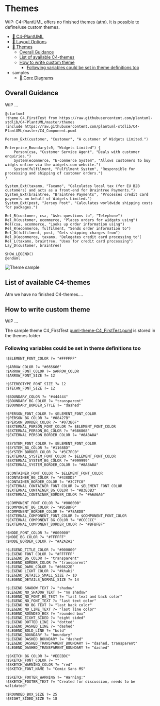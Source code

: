 # Themes

WIP: C4-PlantUML offers no finished themes (atm).
It is possible to define/use custom themes.

- [📄 C4-PlantUML](README.md#c4-plantuml)
- [📄 Layout Options](LayoutOptions.md#layout-options)
- [📄 Themes](#themes)
  - [Overall Guidance](#overall-guidance)
  - [List of available C4-themes](#list-of-available-c4-themes)
  - [How to write custom theme](#how-to-write-custom-theme)
    - [Following variables could be set in theme definitions too](#following-variables-could-be-set-in-theme-definitions-too)
- samples
  - [📄 Core Diagrams](samples/C4CoreDiagrams.md#c4-model-diagrams)

## Overall Guidance

WIP ...

```plantuml
@startuml
!theme C4_FirstTest from https://raw.githubusercontent.com/plantuml-stdlib/C4-PlantUML/master/themes
!include https://raw.githubusercontent.com/plantuml-stdlib/C4-PlantUML/master/C4_Component.puml

Person_Ext(customer, "Customer", "A customer of Widgets Limited.")

Enterprise_Boundary(c0, "Widgets Limited") {
    Person(csa, "Customer Service Agent", "Deals with customer enquiries.")
    System(ecommerce, "E-commerce System", "Allows customers to buy widgts online via the widgets.com website.")
    System(fulfilment, "Fulfilment System", "Responsible for processing and shipping of customer orders.")
}

System_Ext(taxamo, "Taxamo", "Calculates local tax (for EU B2B customers) and acts as a front-end for Braintree Payments.")
System_Ext(braintree, "Braintree Payments", "Processes credit card payments on behalf of Widgets Limited.")
System_Ext(post, "Jersey Post", "Calculates worldwide shipping costs for packages.")

Rel_R(customer, csa, "Asks questions to", "Telephone")
Rel_R(customer, ecommerce, "Places orders for widgets using")
Rel(csa, ecommerce, "Looks up order information using")
Rel_R(ecommerce, fulfilment, "Sends order information to")
Rel_D(fulfilment, post, "Gets shipping charges from")
Rel_D(ecommerce, taxamo, "Delegates credit card processing to")
Rel_L(taxamo, braintree, "Uses for credit card processing")
Lay_D(customer, braintree)

SHOW_LEGEND()
@enduml
```

![Theme sample](https://www.plantuml.com/plantuml/png/hL9DRnen4BtlhvXm0gc4gigffuIFfAfeY_AX797n3c35Qsyyun1KzRztZ0auDCSY3lPwtdipRzubiGeS6rkTyHeRXD75_De4udiaXcNm3QoPM_ew60IrELyPNiT590pQEqR7vzetWzOgbpZwnBKrYy7eeZzBdnv-J0UD8iOms95JTMQSjh76_qCglOvyqtgNC6qQeffX8E_carVkwaZi6moVe3FQ7pjoleAt1_1BU3Jr2fbWQXh3M9ztUbKrSOoX3OPmFlJHrIfik_gpG4-AEptuNO7yicXNaogqu0x3Yz48Lojqd9J7g2p1HgOzje3kEPfWa99ouhhR4cFJHR50tZKARj9_k-nVTsDOwpTq829W3ukuXOtqo0JUMUCGNem2iHuskVDaB6nmGORnH70PxTBO1XqB-VNXKYZU8edLP1OMOUa3jC5h939k1ShLG6lJjkdYbuN3eSQmc-rFLMMgtMvOlQh62-dzxf3eHyhgQ1KZWVLQMP0Qw2QXoGCClmoFe_PsUaepWP9_IgdZFigtL3qCoZWEY31JspH2aY-r5sy58lflSMfbbYT30XsmDWnQXHhQN96yXGMkbLr-7A1Ig_MK_FoEWN0BCxcTZBhnmTQo7JpwfwMAiiDAFwbLpaPrYtP-MuGwf-sAdWYU8n8Rxr884lyzMcpNtg7WJc5bi6PMQQIyfAoupmd4jDQCph4kOLFlHJIs6GZ62R9HgO4I9we5w5syxj3Lz06Q_HuwVXV7lOato5Iuj5P1h4dBRmweGl2Gi35QN2a-MMOHteFgz13BCY8FXDcRZ-62dQgjQ1yjFg1xalbllnxdqydDvEUuswikPV3OsBy0 "Theme sample")

## List of available C4-themes

Atm we have no finished C4-themes....

## How to write custom theme

WIP ...

The sample theme C4_FirstTest [puml-theme-C4_FirstTest.puml](themes/puml-theme-C4_FirstTest.puml)  is stored in the themes folder

### Following variables could be set in theme definitions too

``` plantuml
!$ELEMENT_FONT_COLOR ?= "#FFFFFF"

!$ARROW_COLOR ?= "#666666"
!$ARROW_FONT_COLOR ?= $ARROW_COLOR
!$ARROW_FONT_SIZE ?= 12

!$STEREOTYPE_FONT_SIZE ?= 12
!$TECHN_FONT_SIZE ?= 12

!$BOUNDARY_COLOR ?= "#444444"
!$BOUNDARY_BG_COLOR ?= "transparent"
!$BOUNDARY_BORDER_STYLE ?= "dashed"

!$PERSON_FONT_COLOR ?= $ELEMENT_FONT_COLOR
!$PERSON_BG_COLOR ?= "#08427B"
!$PERSON_BORDER_COLOR ?= "#073B6F"
!$EXTERNAL_PERSON_FONT_COLOR ?= $ELEMENT_FONT_COLOR
!$EXTERNAL_PERSON_BG_COLOR ?= "#686868"
!$EXTERNAL_PERSON_BORDER_COLOR ?= "#8A8A8A"

!$SYSTEM_FONT_COLOR ?= $ELEMENT_FONT_COLOR
!$SYSTEM_BG_COLOR ?= "#1168BD"
!$SYSTEM_BORDER_COLOR ?= "#3C7FC0"
!$EXTERNAL_SYSTEM_FONT_COLOR ?= $ELEMENT_FONT_COLOR
!$EXTERNAL_SYSTEM_BG_COLOR ?= "#999999"
!$EXTERNAL_SYSTEM_BORDER_COLOR ?= "#8A8A8A"

!$CONTAINER_FONT_COLOR ?= $ELEMENT_FONT_COLOR
!$CONTAINER_BG_COLOR ?= "#438DD5"
!$CONTAINER_BORDER_COLOR ?= "#3C7FC0"
!$EXTERNAL_CONTAINER_FONT_COLOR ?= $ELEMENT_FONT_COLOR
!$EXTERNAL_CONTAINER_BG_COLOR ?= "#B3B3B3"
!$EXTERNAL_CONTAINER_BORDER_COLOR ?= "#A6A6A6"

!$COMPONENT_FONT_COLOR ?= "#000000"
!$COMPONENT_BG_COLOR ?= "#85BBF0"
!$COMPONENT_BORDER_COLOR ?= "#78A8D8"
!$EXTERNAL_COMPONENT_FONT_COLOR ?= $COMPONENT_FONT_COLOR
!$EXTERNAL_COMPONENT_BG_COLOR ?= "#CCCCCC"
!$EXTERNAL_COMPONENT_BORDER_COLOR ?= "#BFBFBF"

!$NODE_FONT_COLOR ?= "#000000"
!$NODE_BG_COLOR ?= "#FFFFFF"
!$NODE_BORDER_COLOR ?= "#A2A2A2"

!$LEGEND_TITLE_COLOR ?= "#000000"
!$LEGEND_FONT_COLOR ?= "#FFFFFF"
!$LEGEND_BG_COLOR ?= "transparent"
!$LEGEND_BORDER_COLOR ?= "transparent"
!$LEGEND_DARK_COLOR ?= "#66622E"
!$LEGEND_LIGHT_COLOR ?= "#khaki"
!$LEGEND_DETAILS_SMALL_SIZE ?= 10
!$LEGEND_DETAILS_NORMAL_SIZE ?= 14

!$LEGEND_SHADOW_TEXT ?= "shadow"
!$LEGEND_NO_SHADOW_TEXT ?= "no shadow"
!$LEGEND_NO_FONT_BG_TEXT ?= "last text and back color"
!$LEGEND_NO_FONT_TEXT ?= "last text color"
!$LEGEND_NO_BG_TEXT ?= "last back color"
!$LEGEND_NO_LINE_TEXT ?= "last line color"
!$LEGEND_ROUNDED_BOX ?= "rounded box"
!$LEGEND_EIGHT_SIDED ?= "eight sided"
!$LEGEND_DOTTED_LINE ?= "dotted"
!$LEGEND_DASHED_LINE ?= "dashed"
!$LEGEND_BOLD_LINE ?= "bold"
!$LEGEND_BOUNDARY ?= "boundary"
!$LEGEND_DASHED_BOUNDARY ?= "dashed"
'$LEGEND_DASHED_TRANSPARENT_BOUNDARY ?= "dashed, transparent"
!$LEGEND_DASHED_TRANSPARENT_BOUNDARY ?= "dashed"

!$SKETCH_BG_COLOR ?= "#EEEBDC"
!$SKETCH_FONT_COLOR ?= ""
!$SKETCH_WARNING_COLOR ?= "red"
!$SKETCH_FONT_NAME ?= "Comic Sans MS"

!$SKETCH_FOOTER_WARNING ?= "Warning:"
!$SKETCH_FOOTER_TEXT ?= "Created for discussion, needs to be validated"

!$ROUNDED_BOX_SIZE ?= 25
!$EIGHT_SIDED_SIZE ?= 18
```


